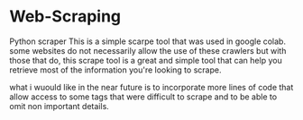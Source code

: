 # Web-Scraping
Python scraper
This is a simple scarpe tool that was used in google colab. some websites do not necessarily allow the use of these crawlers 
but with those that do, this scrape tool is a great and simple tool that can help you retrieve 
most of the information you're looking to scrape.

what i wuould like in the near future is to incorporate more lines of code that allow access to some tags that
were difficult to scrape and to be able to omit non important details.
